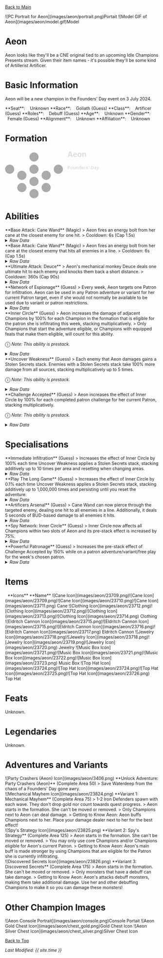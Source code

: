 [Back to Main](index.md)

<span class="championPortraitsRow">
    <span class="championPortraitsImage">
        ![PC Portrait for Aeon](images/aeon/portrait.png)Portait
    </span>
    <span class="championPortraitsImage">
        ![Model GIF of Aeon](images/aeon/model.gif)Model
    </span>
</span>

# Aeon

Aeon looks like they'll be a CNE original tied to an upcoming Idle Champions Presents stream. Given their item names - it's possible they'll be some kind of Artillerist Artificer.

# Basic Information

Aeon will be a new champion in the Founders' Day event on 3 July 2024.

<span class="champStatsTableColumn">
    <span class="champStatsTableRow">
        <span class="champStatsTableInfoHeader">
            <span style="margin-right:4px;">**Seat**:</span>
        </span>
        <span class="champStatsTableInfoSmall">
            <span style="margin-left:8px;">Unknown</span>
        </span>
    </span>
    <span class="champStatsTableRow">
        <span class="champStatsTableInfoHeader">
            <span style="margin-right:4px;">**Race**:</span>
        </span>
        <span class="champStatsTableInfoSmall">
            <span style="margin-left:8px;">Goliath (Guess)</span>
        </span>
    </span>
    <span class="champStatsTableRow">
        <span class="champStatsTableInfoHeader">
            <span style="margin-right:4px;">**Class**:</span>
        </span>
        <span class="champStatsTableInfoSmall">
            <span style="margin-left:8px;">Artificer (Guess)</span>
        </span>
    </span>
    <span class="champStatsTableRow">
        <span class="champStatsTableInfoHeader">
            <span style="margin-right:4px;">**Roles**:</span>
        </span>
        <span class="champStatsTableInfoSmall">
            <span style="margin-left:8px;">Debuff (Guess)</span>
        </span>
    </span>
    <span class="champStatsTableRow">
        <span class="champStatsTableInfoHeader">
            <span style="margin-right:4px;">**Age**:</span>
        </span>
        <span class="champStatsTableInfoSmall">
            <span style="margin-left:8px;">Unknown</span>
        </span>
    </span>
    <span class="champStatsTableRow">
        <span class="champStatsTableInfoHeader">
            <span style="margin-right:4px;">**Gender**:</span>
        </span>
        <span class="champStatsTableInfoSmall">
            <span style="margin-left:8px;">Female (Guess)</span>
        </span>
    </span>
    <span class="champStatsTableRow">
        <span class="champStatsTableInfoHeader">
            <span style="margin-right:4px;">**Alignment**:</span>
        </span>
        <span class="champStatsTableInfoSmall">
            <span style="margin-left:8px;">Unknown</span>
        </span>
    </span>
    <span class="champStatsTableRow">
        <span class="champStatsTableInfoHeader">
            <span style="margin-right:4px;">**Affiliation**:</span>
        </span>
        <span class="champStatsTableInfoSmall">
            <span style="margin-left:8px;">Unknown</span>
        </span>
    </span>
</span>

# Formation

<span class="formationBorder">
    <svg xmlns="http://www.w3.org/2000/svg" id="Aeon" fill="#aaa" data-formationName="Aeon" data-campaignName="Founders' Day" width="312" height="160"><circle cx="175" cy="65" r="15"/><circle cx="135" cy="85" r="15"/><circle cx="135" cy="125" r="15"/><circle cx="95" cy="25" r="15"/><circle cx="95" cy="65" r="15"/><circle cx="95" cy="105" r="15"/><circle cx="95" cy="145" r="15"/><circle cx="55" cy="85" r="15"/><circle cx="55" cy="125" r="15"/><circle cx="15" cy="65" r="15"/><text x="205" y="25" fill="#dcdcdc" font-size="25" font-family="Arial" font-weight="bold">Aeon</text><text x="205" y="65" fill="#dcdcdc" font-size="15" font-family="Arial" font-weight="bold">Founders' Day</text></svg>
</span>

# Abilities

<div markdown="1" class="abilityBorder"><div markdown="1" class="abilityBorderInner">
**Base Attack: Cane Wand** (Magic)
> Aeon fires an energy bolt from her cane at the closest enemy for one hit.  
> Cooldown: 6s (Cap 1.5s)
<details><summary><em>Raw Data</em></summary>
<p>
<pre>
{
    "id": 769,
    "name": "Cane Wand",
    "description": "Aeon fires an energy bolt from her cane at the closest enemy for one hit.",
    "long_description": "",
    "graphic_id": 0,
    "target": "front",
    "num_targets": 1,
    "aoe_radius": 0,
    "damage_modifier": 1,
    "cooldown": 6,
    "animations": [
        {
            "type": "ranged_attack",
            "projectile": "pd_generic_projectile",
            "shoot_offset_x": 42,
            "shoot_offset_y": -40,
            "shoot_frame": 8,
            "shoot_sound": 149,
            "hit_sound": 133,
            "projectile_details": {
                "hash": "cane_wand",
                "target_offset_y": 0,
                "projectile_speed": 2000,
                "projectile_graphic_id": 23696,
                "projectile_hit_graphic_id": 23697,
                "trail": {
                    "particle_graphic_ids": [
                        "23696"
                    ],
                    "lifespan": 0.2,
                    "spawn_rate": 200,
                    "spawn_shape_scale": {
                        "x": 0,
                        "y": 0
                    },
                    "initial_velocity": {
                        "x": 0,
                        "y": 0
                    },
                    "velocity_jitter": {
                        "x": 30,
                        "y": 30
                    },
                    "rotation_jitter": 0,
                    "alpha_lerp": {
                        "0": 0,
                        "0.1": 0.75,
                        "1": 0
                    },
                    "scale_lerp": [
                        {
                            "x": 1,
                            "y": 1
                        },
                        {
                            "x": 0,
                            "y": 0
                        }
                    ]
                }
            }
        }
    ],
    "tags": [
        "ranged"
    ],
    "damage_types": [
        "magic"
    ]
}
</pre>
</p>
</details>
</div></div>
<div markdown="1" class="abilityBorder"><div markdown="1" class="abilityBorderInner">
**Base Attack: Cane Wand** (Magic)
> Aeon fires an energy bolt from her cane at the closest enemy that hits all enemies in a line.  
> Cooldown: 6s (Cap 1.5s)
<details><summary><em>Raw Data</em></summary>
<p>
<pre>
{
    "id": 771,
    "name": "Cane Wand",
    "description": "Aeon fires an energy bolt from her cane at the closest enemy that hits all enemies in a line.",
    "long_description": "",
    "graphic_id": 0,
    "target": "front",
    "num_targets": 1,
    "aoe_radius": 0,
    "damage_modifier": 1,
    "cooldown": 6,
    "animations": [
        {
            "type": "ranged_attack",
            "projectile": "pd_generic_projectile",
            "shoot_offset_x": 42,
            "shoot_offset_y": -40,
            "shoot_frame": 8,
            "shoot_sound": 149,
            "hit_sound": 133,
            "projectile_details": {
                "hash": "cane_wand_buffed",
                "target_offset_y": 0,
                "projectile_speed": 2000,
                "move_across_entire_screen": true,
                "hit_monsters_moved_through": true,
                "projectile_graphic_id": 23696,
                "projectile_hit_graphic_id": 23697,
                "trail": {
                    "particle_graphic_ids": [
                        "23696"
                    ],
                    "lifespan": 0.2,
                    "spawn_rate": 200,
                    "spawn_shape_scale": {
                        "x": 0,
                        "y": 0
                    },
                    "initial_velocity": {
                        "x": 0,
                        "y": 0
                    },
                    "velocity_jitter": {
                        "x": 30,
                        "y": 30
                    },
                    "rotation_jitter": 0,
                    "alpha_lerp": {
                        "0": 0,
                        "0.1": 0.75,
                        "1": 0
                    },
                    "scale_lerp": [
                        {
                            "x": 1,
                            "y": 1
                        },
                        {
                            "x": 0,
                            "y": 0
                        }
                    ]
                }
            }
        }
    ],
    "tags": [
        "ranged"
    ],
    "damage_types": [
        "magic"
    ]
}
</pre>
</p>
</details>
</div></div>

<div markdown="1" class="abilityBorder"><div markdown="1" class="abilityBorderInner">
**Ultimate Attack: Deuce**
> Aeon's mechanical monkey Deuce deals one ultimate hit to each enemy and knocks them back a short distance.  
> Cooldown: 360s (Cap 90s)
<details><summary><em>Raw Data</em></summary>
<p>
<pre>
{
    "id": 770,
    "name": "Deuce",
    "description": "Deuce deals one ultimate hit to each enemy and knocks them back.",
    "long_description": "Aeon's mechanical monkey Deuce deals one ultimate hit to each enemy and knocks them back a short distance.",
    "graphic_id": 23841,
    "target": "front",
    "num_targets": 1,
    "aoe_radius": 0,
    "damage_modifier": 0.03,
    "cooldown": 360,
    "animations": [
        {
            "type": "ultimate_attack",
            "ultimate": "aeon",
            "knockback_effect": {
                "effect_string": "push_back_monster,25"
            },
            "beam_data": {
                "fire_duration": 0.1,
                "sweep_duration": 0.5,
                "angle": 60,
                "screen_edge_offset": 200,
                "beam_graphic": "Effect_AeonCaneBlast",
                "impact_graphic": "Effect_AeonUltBeam_Hit",
                "segment_width": 15,
                "distance_adjustment": -20,
                "scale": 1,
                "fire_offset": [
                    45,
                    -140
                ]
            }
        }
    ],
    "tags": [
        "ranged",
        "ultimate"
    ],
    "damage_types": [
        "magic"
    ]
}
</pre>
</p>
</details>
</div></div>

<div markdown="1" class="abilityBorder"><div markdown="1" class="abilityBorderInner">
**Network of Espionage** (Guess)
> Every week, Aeon targets one Patron for infiltration. Aeon can be used in any Patron adventure or variant for her current Patron target, even if she would not normally be available to be used due to variant or patron restrictions.
<details><summary><em>Raw Data</em></summary>
<p>
<pre>
{
    "id": 2002,
    "flavour_text": "",
    "description": {
        "desc": "Every week, Aeon targets one Patron for infiltration. Aeon can be used in any Patron adventure or variant for her current Patron target, even if she would not normally be available to be used due to variant or patron restrictions.^^$aeon_network_of_espionage_desc"
    },
    "effect_keys": [
        {
            "effect_string": "aeon_network_of_espionage",
            "off_when_benched": false
        },
        {
            "effect_string": "force_allow_hero",
            "if": "patron_id==aeon_patron_id",
            "ignore_hero_source_check": true,
            "hero_ids": [
                150
            ],
            "off_when_benched": false,
            "apply_manually": true
        }
    ],
    "requirements": "",
    "graphic_id": 23834,
    "large_graphic_id": 23830,
    "properties": {
        "is_formation_ability": true,
        "owner_use_outgoing_description": true,
        "effect_name": "Network of Espionage",
        "show_in_owner_outgoing": true
    }
}
</pre>
</p>
</details>
</div></div>

<div markdown="1" class="abilityBorder"><div markdown="1" class="abilityBorderInner">
**Inner Circle** (Guess)
> Aeon increases the damage of adjacent Champions by 100% for each Champion in the formation that is eligible for the patron she is infiltrating this week, stacking multiplicatively.  
> Only Champions that start the adventure eligible, or Champions with equipped feats that make them eligible, will count for this ability.

<span style="font-size:1.2em;">ⓘ</span> *Note: This ability is prestack.*
<details><summary><em>Raw Data</em></summary>
<p>
<pre>
{
    "id": 2003,
    "flavour_text": "",
    "description": {
        "desc": "Aeon increases the damage of adjacent Champions by $(amount)% for each Champion in the formation that is eligible for the patron she is infiltrating this week, stacking multiplicatively.^Only Champions that start the adventure eligible, or Champions with equipped feats that make them eligible, will count for this ability."
    },
    "effect_keys": [
        {
            "effect_string": "pre_stack_amount,100"
        },
        {
            "off_when_benched": true,
            "effect_string": "hero_dps_multiplier_mult,0",
            "amount_expr": "upgrade_amount(15196, 0)",
            "stack_func": "per_hero_attribute",
            "per_hero_expr": "EligibleForPatron(aeon_current_patron_id)",
            "amount_func": "mult",
            "targets": [
                {
                    "type": "distance",
                    "distance": 1
                }
            ],
            "amount_updated_listeners": [
                "slot_changed",
                "aeon_active_patron_changed"
            ],
            "show_bonus": true,
            "use_computed_amount_for_description": true
        }
    ],
    "requirements": "",
    "graphic_id": 23833,
    "large_graphic_id": 23829,
    "properties": {
        "is_formation_ability": true,
        "owner_use_outgoing_description": true,
        "indexed_effect_properties": true,
        "per_effect_index_bonuses": true
    }
}
</pre>
</p>
</details>
</div></div>

<div markdown="1" class="abilityBorder"><div markdown="1" class="abilityBorderInner">
**Uncover Weakness** (Guess)
> Each enemy that Aeon damages gains a Stolen Secrets stack. Enemies with a Stolen Secrets stack take 100% more damage from all sources, stacking multiplicatively up to 5 times.

<span style="font-size:1.2em;">ⓘ</span> *Note: This ability is prestack.*
<details><summary><em>Raw Data</em></summary>
<p>
<pre>
{
    "id": 2004,
    "flavour_text": "",
    "description": {
        "desc": "Each enemy that Aeon damages gains a Stolen Secrets stack. Enemies with a Stolen Secrets stack take $(amount)% more damage from all sources, stacking multiplicatively up to 5 times."
    },
    "effect_keys": [
        {
            "effect_string": "pre_stack,100"
        },
        {
            "effect_string": "aeon_uncover_weakness",
            "off_when_benched": true,
            "broadcast_name": "aeon_debuffs_monster",
            "debuff_before_damage": true,
            "debuff_max_stacks": 5,
            "debuffing_attack_ids": [
                769,
                770,
                771
            ],
            "debuff_effects": [
                {
                    "effect_string": "increase_monster_damage,0",
                    "amount_expr": "upgrade_amount(15197,0)",
                    "active_graphic_id": 23961,
                    "active_graphic_y": -120,
                    "use_stack_as_frame": true,
                    "stack_as_frame_offset": 0,
                    "overlay_play_mode": "stopped",
                    "bottom": false,
                    "stacks_on_reapply": true,
                    "manual_stacking": true,
                    "max_stacks": 5,
                    "stacks_multiply": true,
                    "use_collection_source": true,
                    "stack_across_effects": false
                }
            ]
        }
    ],
    "requirements": "",
    "graphic_id": 23835,
    "large_graphic_id": 23831,
    "properties": {
        "is_formation_ability": true,
        "owner_use_outgoing_description": true,
        "indexed_effect_properties": true,
        "per_effect_index_bonuses": true,
        "retain_on_slot_changed": true
    }
}
</pre>
</p>
</details>
</div></div>

<div markdown="1" class="abilityBorder"><div markdown="1" class="abilityBorderInner">
**Challenge Accepted** (Guess)
> Aeon increases the effect of Inner Circle by 100% for each completed patron challenge for her current Patron, stacking multiplicatively.

<span style="font-size:1.2em;">ⓘ</span> *Note: This ability is prestack.*
<details><summary><em>Raw Data</em></summary>
<p>
<pre>
{
    "id": 2005,
    "flavour_text": "",
    "description": {
        "desc": "Aeon increases the effect of Inner Circle by $(amount)% for each completed patron challenge for her current Patron, stacking multiplicatively."
    },
    "effect_keys": [
        {
            "effect_string": "pre_stack_amount,100"
        },
        {
            "effect_string": "buff_upgrade,0,15196,1",
            "amount_expr": "upgrade_amount(15198, 0)",
            "stack_func": "per_hero_attribute",
            "post_process_expr": "CompletedPatronChallenges(aeon_current_patron_id)",
            "amount_func": "mult",
            "amount_updated_listeners": [
                "slot_changed",
                "aeon_active_patron_changed",
                "patron_challenge_completed"
            ],
            "show_bonus": true,
            "off_when_benched": true
        }
    ],
    "requirements": "",
    "graphic_id": 23832,
    "large_graphic_id": 23828,
    "properties": {
        "is_formation_ability": true,
        "owner_use_outgoing_description": true,
        "indexed_effect_properties": true,
        "per_effect_index_bonuses": true
    }
}
</pre>
</p>
</details>
</div></div>

# Specialisations

<div markdown="1" class="abilityBorder"><div markdown="1" class="abilityBorderInner">
**Immediate Infiltration** (Guess)
> Increases the effect of Inner Circle by 100% each time Uncover Weakness applies a Stolen Secrets stack, stacking additively up to 10 times per area and resetting when changing areas.
<details><summary><em>Raw Data</em></summary>
<p>
<pre>
{
    "id": 2006,
    "flavour_text": "",
    "description": {
        "desc": "Increases the effect of Inner Circle by $(not_buffed amount)% each time Uncover Weakness applies a Stolen Secrets stack, stacking additively up to 10 times per area and resetting when changing areas."
    },
    "effect_keys": [
        {
            "effect_string": "buff_upgrade,100,15196,1",
            "max_stacks": 10,
            "total_title": "Total Buff to Inner Circle",
            "stacks_on_trigger": "on_broadcast_stacks,aeon_debuffs_monster",
            "show_bonus": true,
            "more_triggers": [
                {
                    "trigger": "area_changed",
                    "action": {
                        "type": "reduce_percent",
                        "percent": 100
                    }
                }
            ]
        }
    ],
    "requirements": "",
    "graphic_id": 0,
    "large_graphic_id": 0,
    "properties": {
        "is_formation_ability": true,
        "owner_use_outgoing_description": true,
        "indexed_effect_properties": true,
        "per_effect_index_bonuses": true
    }
}
</pre>
</p>
</details>
</div></div>

<div markdown="1" class="abilityBorder"><div markdown="1" class="abilityBorderInner">
**Play The Long Game** (Guess)
> Increases the effect of Inner Circle by 0.1% each time Uncover Weakness applies a Stolen Secrets stack, stacking additively up to 1,000,000 times and persisting until you reset the adventure.
<details><summary><em>Raw Data</em></summary>
<p>
<pre>
{
    "id": 2007,
    "flavour_text": "",
    "description": {
        "desc": "Increases the effect of Inner Circle by $(not_buffed amount)% each time Uncover Weakness applies a Stolen Secrets stack, stacking additively up to 1,000,000 times and persisting until you reset the adventure."
    },
    "effect_keys": [
        {
            "effect_string": "buff_upgrade,0.1,15196,1",
            "max_stacks": 1000000,
            "total_title": "Total Buff to Inner Circle",
            "stacks_on_trigger": "on_broadcast_stacks,aeon_debuffs_monster",
            "off_when_benched": false,
            "show_bonus": true
        },
        {
            "effect_string": "aeon_play_the_long_game",
            "broadcast_name": "aeon_debuffs_monster"
        }
    ],
    "requirements": "",
    "graphic_id": 0,
    "large_graphic_id": 0,
    "properties": {
        "is_formation_ability": true,
        "owner_use_outgoing_description": true,
        "indexed_effect_properties": true,
        "per_effect_index_bonuses": true
    }
}
</pre>
</p>
</details>
</div></div>

<div markdown="1" class="abilityBorder"><div markdown="1" class="abilityBorderInner">
**Artificers Arsenal** (Guess)
> Cane Wand can now pierce through the targeted enemy, dealing one hit to all enemies in a line. Additionally, it deals 5 seconds of BUD-based damage to all enemies it hits.
<details><summary><em>Raw Data</em></summary>
<p>
<pre>
{
    "id": 2008,
    "flavour_text": "",
    "description": {
        "desc": "Cane Wand can now pierce through the targeted enemy, dealing one hit to all enemies in a line. Additionally, it deals 5 seconds of BUD-based damage to all enemies it hits."
    },
    "effect_keys": [
        {
            "effect_string": "change_base_attack,771"
        },
        {
            "effect_string": "base_attack_deal_bonus_damage,5",
            "immediately_after_damage": true
        }
    ],
    "requirements": "",
    "graphic_id": 0,
    "large_graphic_id": 0,
    "properties": {
        "is_formation_ability": true,
        "owner_use_outgoing_description": true,
        "formation_circle_icon": false
    }
}
</pre>
</p>
</details>
</div></div>

<div markdown="1" class="abilityBorder"><div markdown="1" class="abilityBorderInner">
**Spy Network: Inner Circle** (Guess)
> Inner Circle now affects all Champions within two slots of Aeon and its pre-stack effect is increased by 75%.
<details><summary><em>Raw Data</em></summary>
<p>
<pre>
{
    "id": 2009,
    "flavour_text": "",
    "description": {
        "desc": "Inner Circle now affects all Champions within two slots of Aeon and its pre-stack effect is increased by 75%."
    },
    "effect_keys": [
        {
            "effect_string": "change_upgrade_data,15196,1",
            "data": {
                "targets": [
                    {
                        "type": "distance",
                        "distance": 2
                    }
                ]
            }
        },
        {
            "effect_string": "buff_upgrade,75,15196,0"
        }
    ],
    "requirements": "",
    "graphic_id": 0,
    "large_graphic_id": 0,
    "properties": {
        "is_formation_ability": true,
        "owner_use_outgoing_description": true
    }
}
</pre>
</p>
</details>
</div></div>

<div markdown="1" class="abilityBorder"><div markdown="1" class="abilityBorderInner">
**Powerful Patronage** (Guess)
> Increases the pre-stack effect of Challenge Accepted by 150% while on a patron adventure/variant/free play for the week's chosen patron.
<details><summary><em>Raw Data</em></summary>
<p>
<pre>
{
    "id": 2010,
    "flavour_text": "",
    "description": {
        "desc": "Increases the pre-stack effect of Challenge Accepted by 150% while on a patron adventure/variant/free play for the week's chosen patron."
    },
    "effect_keys": [
        {
            "effect_string": "buff_upgrade,150,15198,0",
            "amount_func": "if",
            "stack_func": "per_hero_attribute",
            "post_process_expr": "OnPatronAdventure(aeon_current_patron_id)"
        }
    ],
    "requirements": "",
    "graphic_id": 0,
    "large_graphic_id": 0,
    "properties": {
        "is_formation_ability": true,
        "owner_use_outgoing_description": true
    }
}
</pre>
</p>
</details>
</div></div>

# Items

<span class="itemTableColumn">
    <span class="itemTableRowHeader">
        <span class="itemTableIcon">
            <span style="margin-left:8px;">**Icons**</span>
        </span>
        <span class="itemTableNameSmall">
            **Name**
        </span>
    </span>
    <span class="itemTableRow">
        <span class="itemTableIcon">
            <span class="itemTableIcon1">![Cane Icon](images/aeon/23709.png)</span><span class="itemTableIcon2">![Cane Icon](images/aeon/23709.png)</span><span class="itemTableIcon3">![Cane Icon](images/aeon/23710.png)</span><span class="itemTableIcon4">![Cane Icon](images/aeon/23711.png)</span>
        </span>
        <span class="itemTableNameSmall">
            Cane
        </span>
    </span>
    <span class="itemTableRow">
        <span class="itemTableIcon">
            <span class="itemTableIcon1">![Clothing Icon](images/aeon/23712.png)</span><span class="itemTableIcon2">![Clothing Icon](images/aeon/23712.png)</span><span class="itemTableIcon3">![Clothing Icon](images/aeon/23713.png)</span><span class="itemTableIcon4">![Clothing Icon](images/aeon/23714.png)</span>
        </span>
        <span class="itemTableNameSmall">
            Clothing
        </span>
    </span>
    <span class="itemTableRow">
        <span class="itemTableIcon">
            <span class="itemTableIcon1">![Eldritch Cannon Icon](images/aeon/23715.png)</span><span class="itemTableIcon2">![Eldritch Cannon Icon](images/aeon/23715.png)</span><span class="itemTableIcon3">![Eldritch Cannon Icon](images/aeon/23716.png)</span><span class="itemTableIcon4">![Eldritch Cannon Icon](images/aeon/23717.png)</span>
        </span>
        <span class="itemTableNameSmall">
            Eldritch Cannon
        </span>
    </span>
    <span class="itemTableRow">
        <span class="itemTableIcon">
            <span class="itemTableIcon1">![Jewelry Icon](images/aeon/23718.png)</span><span class="itemTableIcon2">![Jewelry Icon](images/aeon/23718.png)</span><span class="itemTableIcon3">![Jewelry Icon](images/aeon/23719.png)</span><span class="itemTableIcon4">![Jewelry Icon](images/aeon/23720.png)</span>
        </span>
        <span class="itemTableNameSmall">
            Jewelry
        </span>
    </span>
    <span class="itemTableRow">
        <span class="itemTableIcon">
            <span class="itemTableIcon1">![Music Box Icon](images/aeon/23721.png)</span><span class="itemTableIcon2">![Music Box Icon](images/aeon/23721.png)</span><span class="itemTableIcon3">![Music Box Icon](images/aeon/23722.png)</span><span class="itemTableIcon4">![Music Box Icon](images/aeon/23723.png)</span>
        </span>
        <span class="itemTableNameSmall">
            Music Box
        </span>
    </span>
    <span class="itemTableRow">
        <span class="itemTableIcon">
            <span class="itemTableIcon1">![Top Hat Icon](images/aeon/23724.png)</span><span class="itemTableIcon2">![Top Hat Icon](images/aeon/23724.png)</span><span class="itemTableIcon3">![Top Hat Icon](images/aeon/23725.png)</span><span class="itemTableIcon4">![Top Hat Icon](images/aeon/23726.png)</span>
        </span>
        <span class="itemTableNameSmall">
            Top Hat
        </span>
    </span>
</span>

# Feats

Unknown.

# Legendaries

Unknown.

# Adventures and Variants

<div markdown="1" class="abilityBorder"><div markdown="1" class="abilityBorderInner">
![Party Crashers (Aeon) Icon](images/aeon/3406.png) **Unlock Adventure: Party Crashers (Aeon)** (Complete Area 50)
> Save Waterdeep from the chaos of a Founders' Day gone awry.
</div></div>
<div markdown="1" class="abilityBorder"><div markdown="1" class="abilityBorderInner">
![Mechanical Mayhem Icon](images/aeon/23824.png) **Variant 1: Mechanical Mayhem** (Complete Area 75)
> 1-2 Iron Defenders spawn with each wave. They don't drop gold nor count towards quest progress.  
> Aeon starts in the formation. She can't be moved or removed.  
> Only Champions next to Aeon can deal damage.  
> Getting to Know Aeon: Aeon buffs Champions next to her. Place your damage dealer next to her for the best effect!
</div></div>
<div markdown="1" class="abilityBorder"><div markdown="1" class="abilityBorderInner">
![Spy's Strategy Icon](images/aeon/23825.png) **Variant 2: Spy's Strategy** (Complete Area 125)
> Aeon starts in the formation. She can't be moved or removed.  
> You may only use core Champions and/or Champions eligible for Aeon's current Patron.  
> Getting to Know Aeon: Aeon's main buff is made stronger by using Champions that are eligible for the Patron she is currently infiltrating.
</div></div>
<div markdown="1" class="abilityBorder"><div markdown="1" class="abilityBorderInner">
![Discovered Secrets Icon](images/aeon/23826.png) **Variant 3: Discovered Secrets** (Complete Area 175)
> Aeon starts in the formation. She can't be moved or removed.  
> Only monsters that have a debuff can take damage.  
> Getting to Know Aeon: Aeon's attacks debuff monsters, making them take additional damage. Use her and other debuffing Champions to make it so you can damage these monsters!
</div></div>

# Other Champion Images

<span class="championImagesColumn">
    <span class="championImagesRow">
        <span class="championImagesPortrait">
            ![Aeon Console Portrait](images/aeon/console.png)Console Portait
        </span>
    </span>
    <span class="championImagesRow">
        <span class="championImagesChests">
            ![Aeon Gold Chest Icon](images/aeon/chest_gold.png)Gold Chest Icon
        </span>
        <span class="championImagesChests">
            ![Aeon Silver Chest Icon](images/aeon/chest_silver.png)Silver Chest Icon
        </span>
    </span>
</span>

[Back to Top](#top)

*Last Modified: {{ site.time }}*